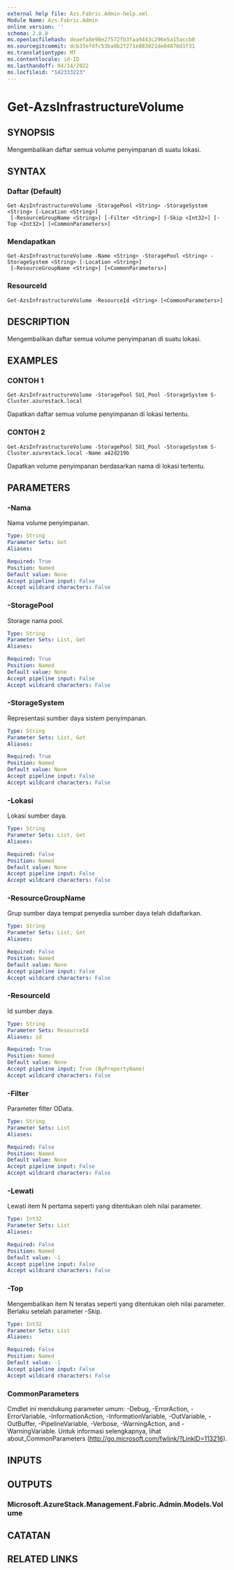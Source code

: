 ```yaml
---
external help file: Azs.Fabric.Admin-help.xml
Module Name: Azs.Fabric.Admin
online version: ''
schema: 2.0.0
ms.openlocfilehash: deaefa8e98e27572fb3faa9443c296e5a15accb0
ms.sourcegitcommit: dcb33efdfc53ba0b2f271e883021de84878d1f31
ms.translationtype: MT
ms.contentlocale: id-ID
ms.lasthandoff: 04/14/2022
ms.locfileid: "142333223"
---
```

# Get-AzsInfrastructureVolume

## SYNOPSIS
Mengembalikan daftar semua volume penyimpanan di suatu lokasi.

## SYNTAX

### Daftar (Default)
```
Get-AzsInfrastructureVolume -StoragePool <String> -StorageSystem <String> [-Location <String>]
 [-ResourceGroupName <String>] [-Filter <String>] [-Skip <Int32>] [-Top <Int32>] [<CommonParameters>]
```

### Mendapatkan
```
Get-AzsInfrastructureVolume -Name <String> -StoragePool <String> -StorageSystem <String> [-Location <String>]
 [-ResourceGroupName <String>] [<CommonParameters>]
```

### ResourceId
```
Get-AzsInfrastructureVolume -ResourceId <String> [<CommonParameters>]
```

## DESCRIPTION
Mengembalikan daftar semua volume penyimpanan di suatu lokasi.

## EXAMPLES

### CONTOH 1
```
Get-AzsInfrastructureVolume -StoragePool SU1_Pool -StorageSystem S-Cluster.azurestack.local
```

Dapatkan daftar semua volume penyimpanan di lokasi tertentu.

### CONTOH 2
```
Get-AzsInfrastructureVolume -StoragePool SU1_Pool -StorageSystem S-Cluster.azurestack.local -Name a42d219b
```

Dapatkan volume penyimpanan berdasarkan nama di lokasi tertentu.

## PARAMETERS

### -Nama
Nama volume penyimpanan.

```yaml
Type: String
Parameter Sets: Get
Aliases:

Required: True
Position: Named
Default value: None
Accept pipeline input: False
Accept wildcard characters: False
```

### -StoragePool
Storage nama pool.

```yaml
Type: String
Parameter Sets: List, Get
Aliases:

Required: True
Position: Named
Default value: None
Accept pipeline input: False
Accept wildcard characters: False
```

### -StorageSystem
Representasi sumber daya sistem penyimpanan.

```yaml
Type: String
Parameter Sets: List, Get
Aliases:

Required: True
Position: Named
Default value: None
Accept pipeline input: False
Accept wildcard characters: False
```

### -Lokasi
Lokasi sumber daya.

```yaml
Type: String
Parameter Sets: List, Get
Aliases:

Required: False
Position: Named
Default value: None
Accept pipeline input: False
Accept wildcard characters: False
```

### -ResourceGroupName
Grup sumber daya tempat penyedia sumber daya telah didaftarkan.

```yaml
Type: String
Parameter Sets: List, Get
Aliases:

Required: False
Position: Named
Default value: None
Accept pipeline input: False
Accept wildcard characters: False
```

### -ResourceId
Id sumber daya.

```yaml
Type: String
Parameter Sets: ResourceId
Aliases: id

Required: True
Position: Named
Default value: None
Accept pipeline input: True (ByPropertyName)
Accept wildcard characters: False
```

### -Filter
Parameter filter OData.

```yaml
Type: String
Parameter Sets: List
Aliases:

Required: False
Position: Named
Default value: None
Accept pipeline input: False
Accept wildcard characters: False
```

### -Lewati
Lewati item N pertama seperti yang ditentukan oleh nilai parameter.

```yaml
Type: Int32
Parameter Sets: List
Aliases:

Required: False
Position: Named
Default value: -1
Accept pipeline input: False
Accept wildcard characters: False
```

### -Top
Mengembalikan item N teratas seperti yang ditentukan oleh nilai parameter.
Berlaku setelah parameter -Skip.

```yaml
Type: Int32
Parameter Sets: List
Aliases:

Required: False
Position: Named
Default value: -1
Accept pipeline input: False
Accept wildcard characters: False
```

### CommonParameters
Cmdlet ini mendukung parameter umum: -Debug, -ErrorAction, -ErrorVariable, -InformationAction, -InformationVariable, -OutVariable, -OutBuffer, -PipelineVariable, -Verbose, -WarningAction, and -WarningVariable. Untuk informasi selengkapnya, lihat about_CommonParameters (http://go.microsoft.com/fwlink/?LinkID=113216).

## INPUTS

## OUTPUTS

### Microsoft.AzureStack.Management.Fabric.Admin.Models.Volume

## CATATAN

## RELATED LINKS
